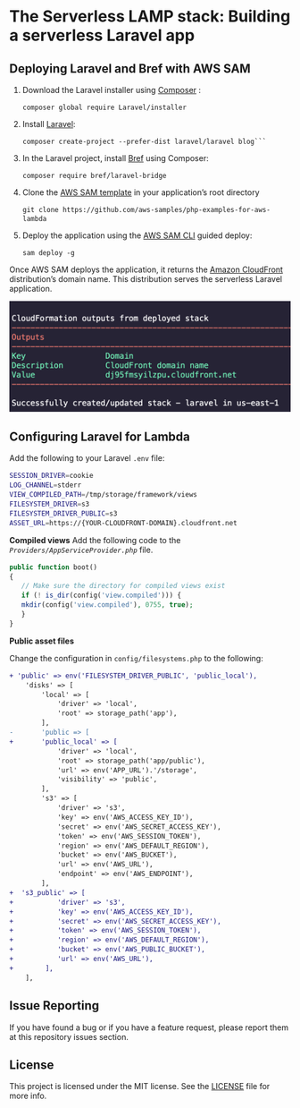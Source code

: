 # The Serverless LAMP stack: Building a serverless Laravel app

## Deploying Laravel and Bref with AWS SAM

1. Download the Laravel installer using [Composer](https://getcomposer.org/) :
   
   ```
   composer global require Laravel/installer
   ```
2. Install [Laravel](https://laravel.com/):
   
   ```
   composer create-project --prefer-dist laravel/laravel blog```
   ```
3. In the Laravel project, install [Bref](https://bref.sh/) using Composer:
   
   ```
   composer require bref/laravel-bridge
   ```
4. Clone the [AWS SAM template](https://github.com/aws-samples/php-examples-for-aws-lambda/blob/master/0.4-Building-A-Serverless-Laravel-App-With-AWS-SAM/template.yaml) in your application’s root directory
   
   ```
   git clone https://github.com/aws-samples/php-examples-for-aws-lambda
   ```
5. Deploy the application using the [AWS SAM CLI](https://docs.aws.amazon.com/serverless-application-model/latest/developerguide/serverless-sam-cli-install.html) guided deploy:
   
   ```
   sam deploy -g
   ```


Once AWS SAM deploys the application, it returns the [Amazon CloudFront](https://aws.amazon.com/cloudfront/) distribution’s domain name. This distribution serves the serverless Laravel application.

![Serverless architecture](../repository-resources/CloudFrontDomainName.png "Serverless architecture")

## Configuring Laravel for Lambda

Add the following to your Laravel `.env` file:

```bash
SESSION_DRIVER=cookie
LOG_CHANNEL=stderr
VIEW_COMPILED_PATH=/tmp/storage/framework/views
FILESYSTEM_DRIVER=s3
FILESYSTEM_DRIVER_PUBLIC=s3
ASSET_URL=https://{YOUR-CLOUDFRONT-DOMAIN}.cloudfront.net
```

**Compiled views**
Add the following code to the *`Providers/AppServiceProvider.php`* file.

```php
public function boot()
{
   // Make sure the directory for compiled views exist
   if (! is_dir(config('view.compiled'))) {
   mkdir(config('view.compiled'), 0755, true);
   }
}
```
**Public asset files**

Change the configuration in `config/filesystems.php` to the following:

```diff
+ 'public' => env('FILESYSTEM_DRIVER_PUBLIC', 'public_local'),
    'disks' => [
        'local' => [
            'driver' => 'local',
            'root' => storage_path('app'),
        ],
-       'public => [
+       'public_local' => [
            'driver' => 'local',
            'root' => storage_path('app/public'),
            'url' => env('APP_URL').'/storage',
            'visibility' => 'public',
        ],
        's3' => [
            'driver' => 's3',
            'key' => env('AWS_ACCESS_KEY_ID'),
            'secret' => env('AWS_SECRET_ACCESS_KEY'),
            'token' => env('AWS_SESSION_TOKEN'),
            'region' => env('AWS_DEFAULT_REGION'),
            'bucket' => env('AWS_BUCKET'),
            'url' => env('AWS_URL'),
            'endpoint' => env('AWS_ENDPOINT'),
        ],
+  's3_public' => [
+           'driver' => 's3',
+           'key' => env('AWS_ACCESS_KEY_ID'),
+           'secret' => env('AWS_SECRET_ACCESS_KEY'),
+           'token' => env('AWS_SESSION_TOKEN'),
+           'region' => env('AWS_DEFAULT_REGION'),
+           'bucket' => env('AWS_PUBLIC_BUCKET'),
+           'url' => env('AWS_URL'),
+        ],
    ],
```

## Issue Reporting

If you have found a bug or if you have a feature request, please report them at this repository issues section.

## License

This project is licensed under the MIT license. See the [LICENSE](../LICENSE) file for more info.

